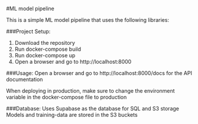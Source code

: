 #ML model pipeline

This is a simple ML model pipeline that uses the following libraries:

###Project Setup:
1. Download the repository
2. Run docker-compose build
3. Run docker-compose up
4. Open a browser and go to http://localhost:8000

###Usage:
Open a browser and go to http://localhost:8000/docs
for the API documentation

When deploying in production, make sure to change the environment variable in the docker-compose file to production

###Database:
Uses Supabase as the database for SQL and S3 storage
Models and training-data are stored in the S3 buckets

